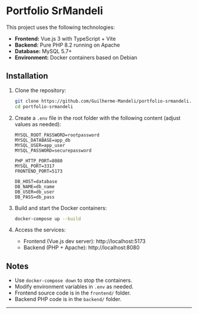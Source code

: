 # Portfolio SrMandeli

This project uses the following technologies:

- **Frontend:** Vue.js 3 with TypeScript + Vite
- **Backend:** Pure PHP 8.2 running on Apache
- **Database:** MySQL 5.7+
- **Environment:** Docker containers based on Debian

## Installation

1. Clone the repository:
   ```bash
   git clone https://github.com/Guilherme-Mandeli/portfolio-srmandeli.git
   cd portfolio-srmandeli
   ```

2. Create a `.env` file in the root folder with the following content (adjust values as needed):
   ```
   MYSQL_ROOT_PASSWORD=rootpassword
   MYSQL_DATABASE=app_db
   MYSQL_USER=app_user
   MYSQL_PASSWORD=securepassword

   PHP_HTTP_PORT=8080
   MYSQL_PORT=3317
   FRONTEND_PORT=5173

   DB_HOST=database
   DB_NAME=db_name
   DB_USER=db_user
   DB_PASS=db_pass
   ```

3. Build and start the Docker containers:
   ```bash
   docker-compose up --build
   ```

4. Access the services:
   - Frontend (Vue.js dev server): http://localhost:5173
   - Backend (PHP + Apache): http://localhost:8080

## Notes

- Use `docker-compose down` to stop the containers.
- Modify environment variables in `.env` as needed.
- Frontend source code is in the `frontend/` folder.
- Backend PHP code is in the `backend/` folder.

---
